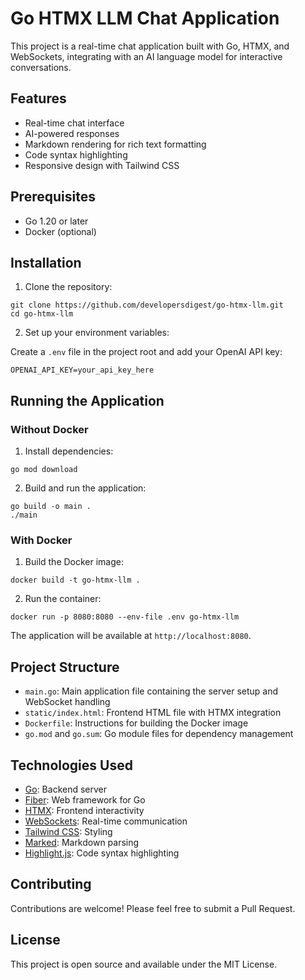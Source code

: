 # Go HTMX LLM Chat Application

This project is a real-time chat application built with Go, HTMX, and WebSockets, integrating with an AI language model for interactive conversations.

## Features

- Real-time chat interface
- AI-powered responses
- Markdown rendering for rich text formatting
- Code syntax highlighting
- Responsive design with Tailwind CSS

## Prerequisites

- Go 1.20 or later
- Docker (optional)

## Installation

1. Clone the repository:

```
git clone https://github.com/developersdigest/go-htmx-llm.git
cd go-htmx-llm
```

2. Set up your environment variables:

Create a `.env` file in the project root and add your OpenAI API key:

```
OPENAI_API_KEY=your_api_key_here
```

## Running the Application

### Without Docker

1. Install dependencies:

```
go mod download
```

2. Build and run the application:

```
go build -o main .
./main
```

### With Docker

1. Build the Docker image:

```
docker build -t go-htmx-llm .
```

2. Run the container:

```
docker run -p 8080:8080 --env-file .env go-htmx-llm
```

The application will be available at `http://localhost:8080`.

## Project Structure

- `main.go`: Main application file containing the server setup and WebSocket handling
- `static/index.html`: Frontend HTML file with HTMX integration
- `Dockerfile`: Instructions for building the Docker image
- `go.mod` and `go.sum`: Go module files for dependency management

## Technologies Used

- [Go](https://golang.org/): Backend server
- [Fiber](https://gofiber.io/): Web framework for Go
- [HTMX](https://htmx.org/): Frontend interactivity
- [WebSockets](https://developer.mozilla.org/en-US/docs/Web/API/WebSockets_API): Real-time communication
- [Tailwind CSS](https://tailwindcss.com/): Styling
- [Marked](https://marked.js.org/): Markdown parsing
- [Highlight.js](https://highlightjs.org/): Code syntax highlighting

## Contributing

Contributions are welcome! Please feel free to submit a Pull Request.

## License

This project is open source and available under the MIT License.

